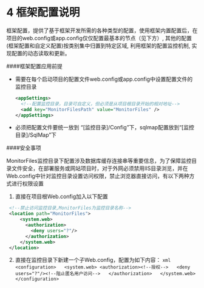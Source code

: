 # 4 框架配置说明
框架配置，提供了基于框架开发所需的各种类型的配置，使用框架内置配置后，在项目的web.config或app.config仅仅配置最基本的节点（见下方）, 其他的配置(框架配置和自定义配置)按类别集中归置到特定区域, 利用框架的配置监控机制, 实现配置的动态读取和更新。

####框架配置应用前提

* 需要在每个启动项目的配置文件web.config或app.config中设置配置文件的监控目录
  ```xml
  <appSettings>
    <!--配置监控目录，目录可自定义，但必须是从项目根目录开始的相对地址-->
    <add key="MonitorFilesPath" value="MonitorFiles" />
  </appSettings>
  ```
* 必须把配置文件要统一放到 “[监控目录]/Config”下，sqlmap配置放到“[监控目录]/SqlMap”下

####安全事项

 MonitorFiles监控目录下配置涉及数据库缓存连接串等重要信息，为了保障监控目录文件安全，在部署服务或网站项目时，对于外网必须禁用IIS目录浏览，并在Web.config中针对监控目录设置访问权限，禁止浏览器直接访问，有以下两种方式进行权限设置
 
 1. 直接在项目根Web.config加入以下配置
   ```xml
    <!--禁止访问监控目录,MonitorFiles为监控目录名称-->
    <location path="MonitorFiles">
        <system.web>
          <authorization>
            <deny users="?"/>
          </authorization>
        </system.web>
    </location>
   ```
   
   2. 直接在监控目录下新建一个子Web.config，配置为如下内容：
     ```xml
       <configuration>  
        <system.web>
          <authorization><!--授权-->  
            <deny users="?"/><!--阻止匿名用户访问-->  
          </authorization>  
        </system.web>  
      </configuration>
     ```



